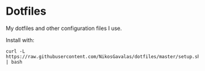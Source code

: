 # Dotfiles

My dotfiles and other configuration files I use.

Install with:
```
curl -L https://raw.githubusercontent.com/NikosGavalas/dotfiles/master/setup.sh | bash
```